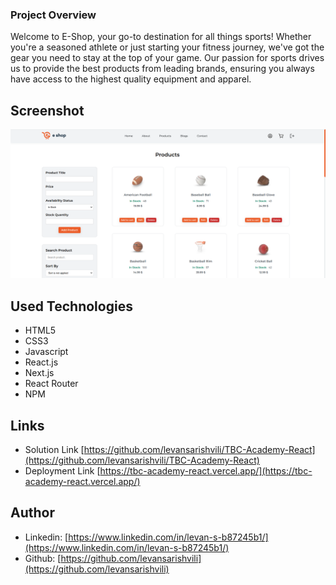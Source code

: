 ### Project Overview

Welcome to E-Shop, your go-to destination for all things sports! Whether you're a seasoned athlete or just starting your fitness journey, we've got the gear you need to stay at the top of your game. Our passion for sports drives us to provide the best products from leading brands, ensuring you always have access to the highest quality equipment and apparel.

## Screenshot

![](./public/assets/project-screenshot.png)

## Used Technologies

- HTML5
- CSS3
- Javascript
- React.js
- Next.js
- React Router
- NPM

## Links

- Solution Link [https://github.com/levansarishvili/TBC-Academy-React](https://github.com/levansarishvili/TBC-Academy-React)
- Deployment Link [https://tbc-academy-react.vercel.app/](https://tbc-academy-react.vercel.app/)

## Author

- Linkedin: [https://www.linkedin.com/in/levan-s-b87245b1/](https://www.linkedin.com/in/levan-s-b87245b1/)
- Github: [https://github.com/levansarishvili](https://github.com/levansarishvili)
